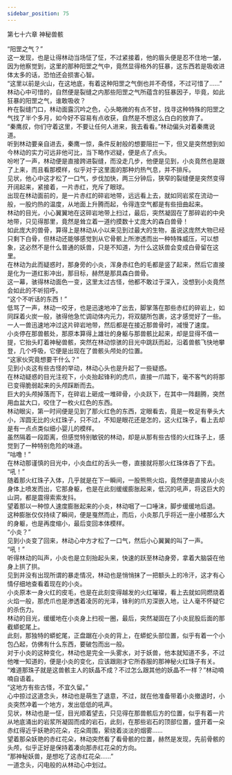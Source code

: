 ```yaml
---
sidebar_position: 75
---
```

 第七十六章 神秘兽骸


“阳罡之气？”  
这一发现，也是让得林动当场怔了怔，不过紧接着，他的眉头便是忍不住地一皱，因为他察觉到，这里的那种阳罡之气中，竟然显得格外的狂暴，这东西若是吸收进体太多的话，恐怕还会损害心智。  
“这里以前是火山，在这地底，有着这种阳罡之气倒也并不奇怪，不过可惜了……”  
林动心中可惜的，自然便是裂缝之内那些阳罡之气所蕴含的狂暴因子，毕竟，如此狂暴的阳罡之气，谁敢吸收？  
杵在裂缝门口，林动面露沉吟之色，心头略微的有点不甘，找寻这种特殊的阳罡之气找了半个多月，如今好不容易有点收获，自然是不想这么白白的放弃了。  
“秦鹰叔，你们守着这里，不要让任何人进来，我去看看。”林动偏头对着秦鹰说道。  
听到林动要亲自进去，秦鹰一惊，条件反射般的想要阻拦一下，但又是突然想到如今林动的实力可远非他可比，当下略作迟疑，便是点了点头。  
吩咐了一声，林动便是直接跨进裂缝，而没走几步，他便是见到，小炎竟然也是跟了上来，而且看那模样，似乎对于这里面的那种灼热气息，并不排斥。  
见状，他心中这才松了一口气，步伐加快，两三分钟后，狭窄的裂缝便是突然变得开阔起来，紧接着，一片赤红，充斥了眼球。  
出现在林动面前的，是一片赤红的碎岩地带，远远看上去，就如同岩浆在流动一般，一股灼热的温度，从地面上升腾而起，令得连空气都是有些扭曲起来。  
林动的目光，小心翼翼地在这碎岩地带上扫过，最后，突然凝固在了那碎岩的中央地带，只见得那里，竟然是耸立着一道约摸数十丈庞大的森白兽骨！  
如此庞大的兽骨，算得上是林动从小以来见到过最大的生物，虽说这庞然大物已经只剩下白骨，但林动还能够感觉到从它骨骸上所渗透而出一种特殊威压，可以想象，这必然不是什么普通的妖兽，只是不知道，为什么这妖兽会变成白骨留在这里。  
在林动为此而疑惑时，那身旁的小炎，浑身赤红色的毛都是竖了起来，然后它直接是化为一道红影冲出，那目标，赫然是那具森白兽骨。  
这一幕，骇得林动面色一变，这里太过古怪，他都不敢过于深入，没想到小炎竟然会如此的不听招呼。  
“这个不听话的东西！”  
低骂了一声，林动一咬牙，也是迅速地冲了出去，脚掌落在那些赤红的碎岩上，如同踩着火炭一般，骇得他急忙调动体内元力，将双腿所包裹，这才感觉好了一些。  
一人一兽迅速地冲过这片碎岩地带，然后都是在接近那兽骨时，减慢了速度。  
小炎停在那兽骸处，那原本算得上雄壮的身躯与那兽骸比起来，却是显得不值一提，它抬头盯着神秘兽骸，突然在林动惊骇的目光中跳跃而起，沿着兽骸飞快地攀登，几个呼吸，它便是出现在了兽骸头颅处的位置。  
“这家伙究竟想要干什么？”  
见到小炎这有些古怪的举动，林动心头也是升起了一些疑惑。  
在林动疑惑的目光注视下，小炎抬起锋利的虎爪，直接一爪踏下，毫不客气的将那已变得脆弱起来的头颅踩断而去。  
巨大的头颅掉落而下，在碎岩上砸成一堆碎骨，小炎跃下，在其中一阵翻腾，突然用血盆大口，咬住了一枚火红色的东西。  
林动眼尖，第一时间便是见到了那火红色的东西，定眼看去，竟是一枚足有拳头大小，浑圆无比的火红珠子，只不过，不知是眼花还是怎的，这火红珠子，看上去却是有一点点类似细小婴儿的模样。  
虽然隔着一段距离，但感觉特别敏锐的林动，却是从那有些古怪的火红珠子上，感觉到了一种特别危险的味道。  
“咕噜！”  
在林动那谨慎的目光中，小炎血红的舌头一卷，直接就将那火红珠体吞了下去。  
“吼！”  
随着那火红珠子入体，几乎就是在下一瞬间，一股熊熊火焰，竟然便是直接从小炎身体上喷发而出，它那身躯，也是在此刻缓缓膨胀起来，低沉的吼声，将这巨大的山洞，都是震得索索发抖。  
望着那以一种惊人速度膨胀起来的小炎，林动咽了一口唾沫，脚步缓缓地后退。  
这种膨胀仅仅持续了瞬间，便是戛然而止，而后，小炎那几乎将近一座小楼那么大的身躯，也是再度缩小，最后变回本体模样。  
“小炎？”  
见到小炎变了回来，林动心中方才松了一口气，然后小心翼翼的叫了一声。  
“吼！”  
听得林动的叫声，小炎也是立刻抬起头来，快速的跃至林动身旁，拿着大脑袋在他身上拱了拱。  
见到并没有出现所谓的暴走情况，林动也是悄悄抹了一把额头上的冷汗，这才有心情仔细地查看着现在的小炎。  
小炎原本一身火红的皮毛，也是在此刻变得越发的火红璀璨，看上去就如同燃烧着火焰一般，那虎爪也是渗透着凌厉的光泽，锋利的爪刃深嵌入地，让人毫不怀疑它的杀伤力。  
林动的目光，缓缓地在小炎身上扫视一圈，最后，突然凝固在了小炎屁股后面的那截蟒蛇尾上。  
此刻，那独特的蟒蛇尾，正盘踞在小炎的背上，在蟒蛇头部位置，似乎有着一个小包凸起，仿佛有什么东西，要破包而出一般。  
对于小炎的这种变化，林动也是完全一头雾水，对于妖兽，他本就知道不多，不过他唯一知道的，便是小炎的变化，应该跟刚才它所吞服的那神秘火红珠子有关。  
“难道那珠子就是这兽骸主人的妖晶不成？不过怎么跟其他的妖晶不一样？”林动喃喃自语着。  
“这地方有些古怪，不宜久留。”  
心中掠过这道念头，林动也是萌生了退意，不过，就在他准备带着小炎撤退时，小炎突然冲着一个地方，发出低低的吼声。  
见状，林动也是一怔，目光顺着望去，只见得在那兽骸后方的位置，似乎有着一片从地底涌出的岩浆所凝固而成的岩石，此刻，在那些岩石的顶部位置，盛开着一朵赤红得近乎妖艳的花朵，花朵周围，萦绕着淡淡的烟雾……  
望着那朵妖艳的赤红花朵，林动突然看了看骨骸的位置，赫然是发现，先前骨骸的头颅，似乎正好是保持着凑向那赤红花朵的方向。  
“那神秘妖兽，是想吃了这赤红花朵……”  
一道念头，闪电般的从林动心中划过。  
  
  

